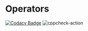 # Operators
[![Codacy Badge](https://api.codacy.com/project/badge/Grade/123cbc3ceae442288e793efaed390334)](https://app.codacy.com/manual/99002520/Operators?utm_source=github.com&utm_medium=referral&utm_content=99002520/Operators&utm_campaign=Badge_Grade_Dashboard)
![cppcheck-action](https://github.com/99002520/Operators/workflows/cppcheck-action/badge.svg)
